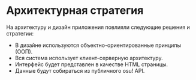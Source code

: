 # Архитектурная стратегия

На архитектуру и дизайн приложения повлияли следующие решения и стратегии:

- В дизайне используются объектно-ориентированные принципы (ООП).
- Вся система использует клиент-серверную архитектуру.
- Интерфейс будет представлен в качестве HTML страницы.
- Данные будут собираться из публичного osu! API.